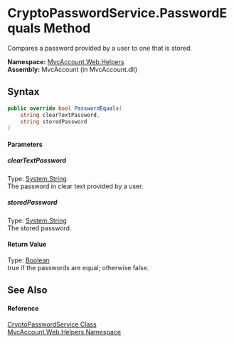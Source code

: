 CryptoPasswordService.PasswordEquals Method
===========================================
Compares a password provided by a user to one that is stored.

**Namespace:** [MvcAccount.Web.Helpers][1]  
**Assembly:** MvcAccount (in MvcAccount.dll)

Syntax
------

```csharp
public override bool PasswordEquals(
	string clearTextPassword,
	string storedPassword
)
```

#### Parameters

##### *clearTextPassword*
Type: [System.String][2]  
The password in clear text provided by a user.

##### *storedPassword*
Type: [System.String][2]  
The stored password.

#### Return Value
Type: [Boolean][3]  
true if the passwords are equal; otherwise false.

See Also
--------

#### Reference
[CryptoPasswordService Class][4]  
[MvcAccount.Web.Helpers Namespace][1]  

[1]: ../README.md
[2]: http://msdn.microsoft.com/en-us/library/s1wwdcbf
[3]: http://msdn.microsoft.com/en-us/library/a28wyd50
[4]: README.md